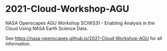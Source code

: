 # 2021-Cloud-Workshop-AGU
NASA Openscapes AGU Workshop SCIWS31 - Enabling Analysis in the Cloud Using NASA Earth Science Data. 

See <https://nasa-openscapes.github.io/2021-Cloud-Workshop-AGU> for all information.
